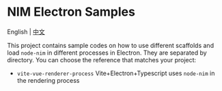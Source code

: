 # NIM Electron Samples

English | [中文](README_CN.md)

This project contains sample codes on how to use different scaffolds and load `node-nim` in different processes in Electron. They are separated by directory. You can choose the reference that matches your project:

 - `vite-vue-renderer-process` Vite+Electron+Typescript uses `node-nim` in the rendering process


